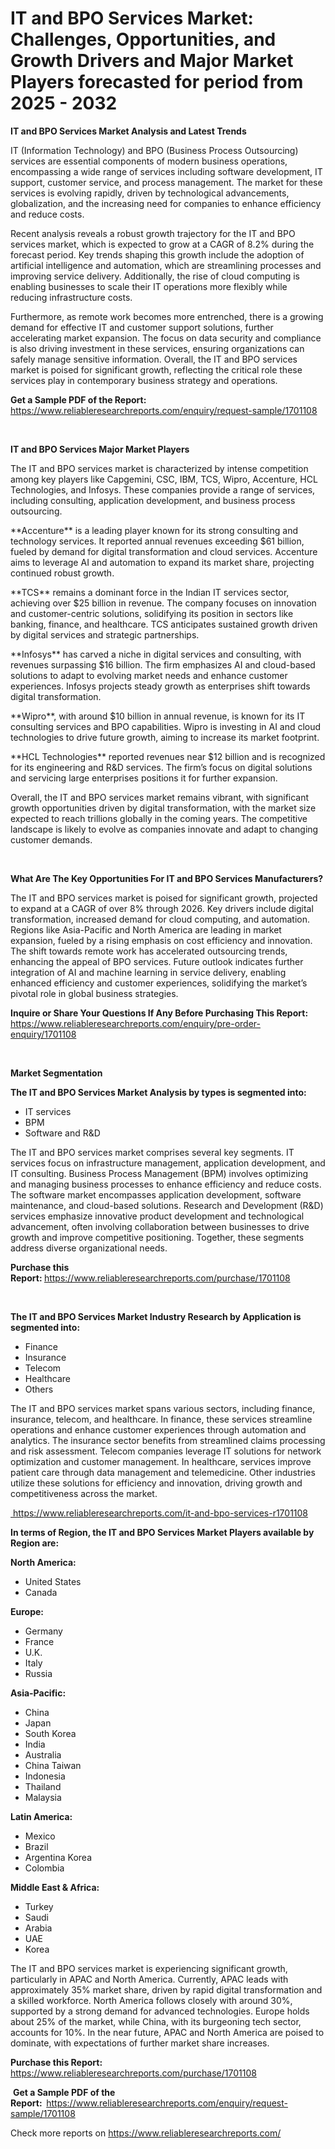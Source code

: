 <p><h1>IT and BPO Services Market: Challenges, Opportunities, and Growth Drivers and Major Market Players forecasted for period from 2025 - 2032</h1></p><p><strong>IT and BPO Services Market Analysis and Latest Trends</strong></p>
<p><p>IT (Information Technology) and BPO (Business Process Outsourcing) services are essential components of modern business operations, encompassing a wide range of services including software development, IT support, customer service, and process management. The market for these services is evolving rapidly, driven by technological advancements, globalization, and the increasing need for companies to enhance efficiency and reduce costs.</p><p>Recent analysis reveals a robust growth trajectory for the IT and BPO services market, which is expected to grow at a CAGR of 8.2% during the forecast period. Key trends shaping this growth include the adoption of artificial intelligence and automation, which are streamlining processes and improving service delivery. Additionally, the rise of cloud computing is enabling businesses to scale their IT operations more flexibly while reducing infrastructure costs.</p><p>Furthermore, as remote work becomes more entrenched, there is a growing demand for effective IT and customer support solutions, further accelerating market expansion. The focus on data security and compliance is also driving investment in these services, ensuring organizations can safely manage sensitive information. Overall, the IT and BPO services market is poised for significant growth, reflecting the critical role these services play in contemporary business strategy and operations.</p></p>
<p><strong>Get a Sample PDF of the Report:&nbsp;</strong> <a href="https://www.reliableresearchreports.com/enquiry/request-sample/1701108?utm_campaign=3325&utm_medium=2&utm_source=Github&utm_content=ia&utm_term=27032025&utm_id=it-and-bpo-services">https://www.reliableresearchreports.com/enquiry/request-sample/1701108</a></p>
<p>&nbsp;</p>
<p><strong>IT and BPO Services Major Market Players</strong></p>
<p><p>The IT and BPO services market is characterized by intense competition among key players like Capgemini, CSC, IBM, TCS, Wipro, Accenture, HCL Technologies, and Infosys. These companies provide a range of services, including consulting, application development, and business process outsourcing.</p><p>**Accenture** is a leading player known for its strong consulting and technology services. It reported annual revenues exceeding $61 billion, fueled by demand for digital transformation and cloud services. Accenture aims to leverage AI and automation to expand its market share, projecting continued robust growth.</p><p>**TCS** remains a dominant force in the Indian IT services sector, achieving over $25 billion in revenue. The company focuses on innovation and customer-centric solutions, solidifying its position in sectors like banking, finance, and healthcare. TCS anticipates sustained growth driven by digital services and strategic partnerships.</p><p>**Infosys** has carved a niche in digital services and consulting, with revenues surpassing $16 billion. The firm emphasizes AI and cloud-based solutions to adapt to evolving market needs and enhance customer experiences. Infosys projects steady growth as enterprises shift towards digital transformation.</p><p>**Wipro**, with around $10 billion in annual revenue, is known for its IT consulting services and BPO capabilities. Wipro is investing in AI and cloud technologies to drive future growth, aiming to increase its market footprint.</p><p>**HCL Technologies** reported revenues near $12 billion and is recognized for its engineering and R&D services. The firm’s focus on digital solutions and servicing large enterprises positions it for further expansion.</p><p>Overall, the IT and BPO services market remains vibrant, with significant growth opportunities driven by digital transformation, with the market size expected to reach trillions globally in the coming years. The competitive landscape is likely to evolve as companies innovate and adapt to changing customer demands.</p></p>
<p>&nbsp;</p>
<p><strong>What Are The Key Opportunities For IT and BPO Services Manufacturers?</strong></p>
<p><p>The IT and BPO services market is poised for significant growth, projected to expand at a CAGR of over 8% through 2026. Key drivers include digital transformation, increased demand for cloud computing, and automation. Regions like Asia-Pacific and North America are leading in market expansion, fueled by a rising emphasis on cost efficiency and innovation. The shift towards remote work has accelerated outsourcing trends, enhancing the appeal of BPO services. Future outlook indicates further integration of AI and machine learning in service delivery, enabling enhanced efficiency and customer experiences, solidifying the market’s pivotal role in global business strategies.</p></p>
<p><strong>Inquire or Share Your Questions If Any Before Purchasing This Report:</strong> <a href="https://www.reliableresearchreports.com/enquiry/pre-order-enquiry/1701108?utm_campaign=3325&utm_medium=2&utm_source=Github&utm_content=ia&utm_term=27032025&utm_id=it-and-bpo-services">https://www.reliableresearchreports.com/enquiry/pre-order-enquiry/1701108</a></p>
<p>&nbsp;</p>
<p><strong>Market Segmentation</strong></p>
<p><strong>The IT and BPO Services Market Analysis by types is segmented into:</strong></p>
<p><ul><li>IT services</li><li>BPM</li><li>Software and R&D</li></ul></p>
<p><p>The IT and BPO services market comprises several key segments. IT services focus on infrastructure management, application development, and IT consulting. Business Process Management (BPM) involves optimizing and managing business processes to enhance efficiency and reduce costs. The software market encompasses application development, software maintenance, and cloud-based solutions. Research and Development (R&D) services emphasize innovative product development and technological advancement, often involving collaboration between businesses to drive growth and improve competitive positioning. Together, these segments address diverse organizational needs.</p></p>
<p><strong>Purchase this Report:&nbsp;</strong><a href="https://www.reliableresearchreports.com/purchase/1701108?utm_campaign=3325&utm_medium=2&utm_source=Github&utm_content=ia&utm_term=27032025&utm_id=it-and-bpo-services">https://www.reliableresearchreports.com/purchase/1701108</a></p>
<p>&nbsp;</p>
<p><strong>The IT and BPO Services Market Industry Research by Application is segmented into:</strong></p>
<p><ul><li>Finance</li><li>Insurance</li><li>Telecom</li><li>Healthcare</li><li>Others</li></ul></p>
<p><p>The IT and BPO services market spans various sectors, including finance, insurance, telecom, and healthcare. In finance, these services streamline operations and enhance customer experiences through automation and analytics. The insurance sector benefits from streamlined claims processing and risk assessment. Telecom companies leverage IT solutions for network optimization and customer management. In healthcare, services improve patient care through data management and telemedicine. Other industries utilize these solutions for efficiency and innovation, driving growth and competitiveness across the market.</p></p>
<p><a href="https://www.reliableresearchreports.com/it-and-bpo-services-r1701108?utm_campaign=3325&utm_medium=2&utm_source=Github&utm_content=ia&utm_term=27032025&utm_id=it-and-bpo-services">&nbsp;https://www.reliableresearchreports.com/it-and-bpo-services-r1701108</a></p>
<p><strong>In terms of Region, the IT and BPO Services Market Players available by Region are:</strong></p>
<p>
    <p> <strong> North America: </strong>
        <ul>
            <li>United States</li>
            <li>Canada</li>
        </ul>
        </p> 
    <p> <strong> Europe: </strong>
        <ul>
            <li>Germany</li>
            <li>France</li>
            <li>U.K.</li>
            <li>Italy</li>
            <li>Russia</li>
        </ul>
        </p> 
    <p> <strong> Asia-Pacific: </strong>
        <ul>
            <li>China</li>
            <li>Japan</li>
            <li>South Korea</li>
            <li>India</li>
            <li>Australia</li>
            <li>China Taiwan</li>
            <li>Indonesia</li>
            <li>Thailand</li>
            <li>Malaysia</li>
        </ul>
        </p> 
    <p> <strong> Latin America: </strong>
        <ul>
            <li>Mexico</li>
            <li>Brazil</li>
            <li>Argentina Korea</li>
            <li>Colombia</li>
        </ul>
        </p> 
    <p> <strong> Middle East & Africa: </strong>
        <ul>
            <li>Turkey</li>
            <li>Saudi</li>
            <li>Arabia</li>
            <li>UAE</li>
            <li>Korea</li>
        </ul>
    </p>
    </p>
<p><p>The IT and BPO services market is experiencing significant growth, particularly in APAC and North America. Currently, APAC leads with approximately 35% market share, driven by rapid digital transformation and a skilled workforce. North America follows closely with around 30%, supported by a strong demand for advanced technologies. Europe holds about 25% of the market, while China, with its burgeoning tech sector, accounts for 10%. In the near future, APAC and North America are poised to dominate, with expectations of further market share increases.</p></p>
<p><strong>Purchase this Report: </strong><a href="https://www.reliableresearchreports.com/purchase/1701108?utm_campaign=3325&utm_medium=2&utm_source=Github&utm_content=ia&utm_term=27032025&utm_id=it-and-bpo-services">https://www.reliableresearchreports.com/purchase/1701108</a></p>
<p>&nbsp;<strong>Get a Sample PDF of the Report:&nbsp;&nbsp;</strong><a href="https://www.reliableresearchreports.com/enquiry/request-sample/1701108?utm_campaign=3325&utm_medium=2&utm_source=Github&utm_content=ia&utm_term=27032025&utm_id=it-and-bpo-services">https://www.reliableresearchreports.com/enquiry/request-sample/1701108</a></p>
<p><strong></strong></p>
<p>Check more reports on <a href="https://www.reliableresearchreports.com/?utm_campaign=3325&utm_medium=2&utm_source=Github&utm_content=ia&utm_term=27032025&utm_id=it-and-bpo-services">https://www.reliableresearchreports.com/</a></p>